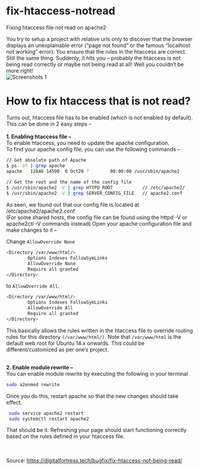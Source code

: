 # fix-htaccess-notread
Fixing htaccess file not read on apache2

You try to setup a project with relative urls only to discover that the browser displays an unexplainable error (“page not found” or the famous “localhost not working” error). You ensure that the rules in the htaccess are correct. Still the same thing. Suddenly, it hits you – probably the htaccess is not being read correctly or maybe not being read at all! Well you couldn’t be more right! <br>
![Screenshots 1](https://i0.wp.com/digitalfortress.tech/wp-content/uploads/2019/09/kQMdz.png) <br>

# How to fix htaccess that is not read?
Turns out, htaccess file has to be enabled (which is not enabled by default). This can be done in 2 easy steps – <br> <br>
**1. Enabling htaccess file –** <br>
To enable htaccess, you need to update the apache configuration. <br>
To find your apache config file, you can use the following commands –
```bash
// Get absolute path of Apache
$ ps -ef | grep apache
apache   12846 14590  0 Oct20 ?        00:00:00 /usr/sbin/apache2
 
// Get the root and the name of the config file
$ /usr/sbin/apache2 -V | grep HTTPD_ROOT           // /etc/apache2/
$ /usr/sbin/apache2 -V | grep SERVER_CONFIG_FILE   // apache2.conf
```
As seen, we found out that our config file is located at /etc/apache2/apache2.conf <br>
(For some shared hosts, the config file can be found using the httpd -V or apache2ctl -V commands instead)
Open your apache configuration file and make changes to it –

Change `AllowOverride None`

```bash
<Directory /var/www/html/>
        Options Indexes FollowSymLinks
        AllowOverride None
        Require all granted
</Directory>
```
to `AllowOverride All`.
```bash
<Directory /var/www/html/>
        Options Indexes FollowSymLinks
        AllowOverride All
        Require all granted
</Directory>
```

This basically allows the rules written in the htaccess file to override routing rules for this directory `(/var/www/html/)`. Note that `/var/www/html` is the default web root for Ubuntu 14.x onwards. This could be different/customized as per one’s project. <br> <br>


**2. Enable module rewrite –** <br>
You can enable module rewrite by executing the following in your terminal
```bash
sudo a2enmod rewrite
```
Once you do this, restart apache so that the new changes should take effect.
```bash
 sudo service apache2 restart 
 sudo systemctl restart apache2
```
That should be it. Refreshing your page should start functioning correctly based on the rules defined in your htaccess file.<br> <br> <br>


Source: https://digitalfortress.tech/bugfix/fix-htaccess-not-being-read/
